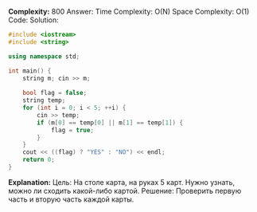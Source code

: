 **Complexity:** 800
Answer:
	Time Complexity: O(N)
	Space Complexity: O(1)
Code:
Solution:
```cpp
#include <iostream>
#include <string>

using namespace std;

int main() {
    string m; cin >> m;
    
    bool flag = false;
    string temp;
    for (int i = 0; i < 5; ++i) {
        cin >> temp;
        if (m[0] == temp[0] || m[1] == temp[1]) {
            flag = true;
        }
    }
    cout << ((flag) ? "YES" : "NO") << endl;
    return 0;
}
```
**Explanation:**
	Цель: На столе карта, на руках 5 карт. Нужно узнать, можно ли сходить какой-либо картой.
	Решение: Проверить первую часть и вторую часть каждой карты.